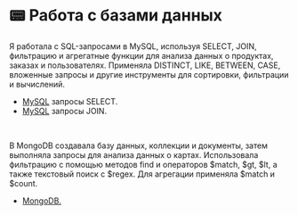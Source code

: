 # 📟 Работа с базами данных

Я работала с SQL-запросами в MySQL, используя SELECT, JOIN, фильтрацию и агрегатные функции для анализа данных о продуктах, заказах и пользователях. Применяла DISTINCT, LIKE, BETWEEN, CASE, вложенные запросы и другие инструменты для сортировки, фильтрации и вычислений.

<ul>
  <li><a href="https://docs.google.com/spreadsheets/d/1W6wkIVXB1RYGXHzYs6AzilWnX6k8xwqRHXfhom7HTFg/edit?gid=0#gid=0">MySQL</a> запросы SELECT.</li> 
  <li><a href="https://docs.google.com/spreadsheets/d/1J9Ekq7zYNwAcnF-pOYOl5-uHw22lBZ5fRAVwgefdXxQ/edit?gid=0#gid=0">MySQL</a> запросы JOIN.</li>
</ul>

<br>

В MongoDB создавала базу данных, коллекции и документы, затем выполняла запросы для анализа данных о картах. Использовала фильтрацию с помощью методов find и операторов $match, $gt, $lt, а также текстовый поиск с $regex. Для агрегации применяла $match и $count.

<ul>
  <li><a href="https://docs.google.com/spreadsheets/d/1hUafV1wqI94Ce09Kd9AGX8iXBlM4bSOu-h7ILl6viSs/edit?gid=0#gid=0">MongoDB.</a></li>
</ul>
